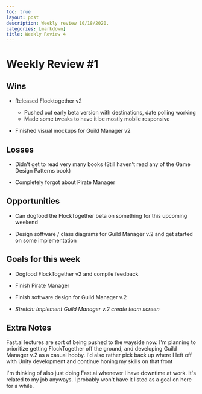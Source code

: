 ```yaml
---
toc: true
layout: post
description: Weekly review 10/18/2020.
categories: [markdown]
title: Weekly Review 4
---
```


# Weekly Review #1

## Wins

- Released Flocktogether v2

  - Pushed out early beta version with destinations, date polling working
  - Made some tweaks to have it be mostly mobile responsive

- Finished visual mockups for Guild Manager v2

## Losses

- Didn't get to read very many books (Still haven't read any of the Game Design Patterns book)

- Completely forgot about Pirate Manager

## Opportunities

- Can dogfood the FlockTogether beta on something for this upcoming weekend

- Design software / class diagrams for Guild Manager v.2 and get started on some implementation

## Goals for this week

- Dogfood FlockTogether v2 and compile feedback

- Finish Pirate Manager

- Finish software design for Guild Manager v.2

- _Stretch: Implement Guild Manager v.2 create team screen_

## Extra Notes

Fast.ai lectures are sort of being pushed to the wayside now. I'm planning to prioritize getting FlockTogether off the ground, and developing Guild Manager v.2 as a casual hobby. I'd also rather pick back up where I left off with Unity development and continue honing my skills on that front

I'm thinking of also just doing Fast.ai whenever I have downtime at work. It's related to my job anyways. I probably won't have it listed as a goal on here for a while.
